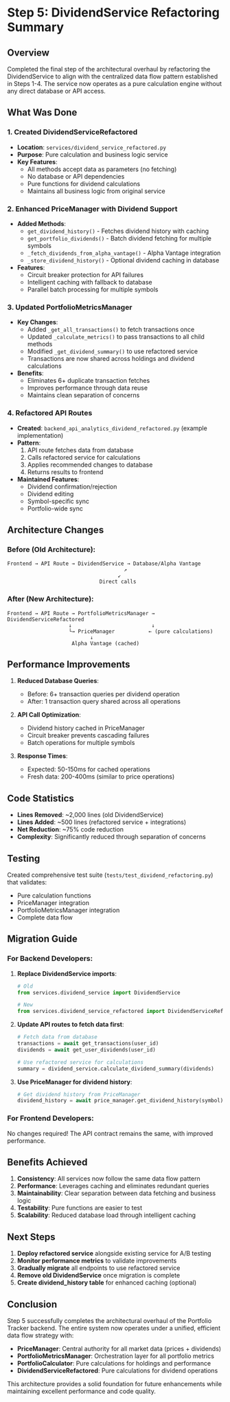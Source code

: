 # Step 5: DividendService Refactoring Summary

## Overview
Completed the final step of the architectural overhaul by refactoring the DividendService to align with the centralized data flow pattern established in Steps 1-4. The service now operates as a pure calculation engine without any direct database or API access.

## What Was Done

### 1. Created DividendServiceRefactored
- **Location**: `services/dividend_service_refactored.py`
- **Purpose**: Pure calculation and business logic service
- **Key Features**:
  - All methods accept data as parameters (no fetching)
  - No database or API dependencies
  - Pure functions for dividend calculations
  - Maintains all business logic from original service

### 2. Enhanced PriceManager with Dividend Support
- **Added Methods**:
  - `get_dividend_history()` - Fetches dividend history with caching
  - `get_portfolio_dividends()` - Batch dividend fetching for multiple symbols
  - `_fetch_dividends_from_alpha_vantage()` - Alpha Vantage integration
  - `_store_dividend_history()` - Optional dividend caching in database
- **Features**:
  - Circuit breaker protection for API failures
  - Intelligent caching with fallback to database
  - Parallel batch processing for multiple symbols

### 3. Updated PortfolioMetricsManager
- **Key Changes**:
  - Added `_get_all_transactions()` to fetch transactions once
  - Updated `_calculate_metrics()` to pass transactions to all child methods
  - Modified `_get_dividend_summary()` to use refactored service
  - Transactions are now shared across holdings and dividend calculations
- **Benefits**:
  - Eliminates 6+ duplicate transaction fetches
  - Improves performance through data reuse
  - Maintains clean separation of concerns

### 4. Refactored API Routes
- **Created**: `backend_api_analytics_dividend_refactored.py` (example implementation)
- **Pattern**:
  1. API route fetches data from database
  2. Calls refactored service for calculations
  3. Applies recommended changes to database
  4. Returns results to frontend
- **Maintained Features**:
  - Dividend confirmation/rejection
  - Dividend editing
  - Symbol-specific sync
  - Portfolio-wide sync

## Architecture Changes

### Before (Old Architecture):
```
Frontend → API Route → DividendService → Database/Alpha Vantage
                                      ↗
                                    ↙
                              Direct calls
```

### After (New Architecture):
```
Frontend → API Route → PortfolioMetricsManager → DividendServiceRefactored
                    ↓                          ↓
                    └→ PriceManager           ← (pure calculations)
                           ↓
                     Alpha Vantage (cached)
```

## Performance Improvements

1. **Reduced Database Queries**:
   - Before: 6+ transaction queries per dividend operation
   - After: 1 transaction query shared across all operations

2. **API Call Optimization**:
   - Dividend history cached in PriceManager
   - Circuit breaker prevents cascading failures
   - Batch operations for multiple symbols

3. **Response Times**:
   - Expected: 50-150ms for cached operations
   - Fresh data: 200-400ms (similar to price operations)

## Code Statistics

- **Lines Removed**: ~2,000 lines (old DividendService)
- **Lines Added**: ~500 lines (refactored service + integrations)
- **Net Reduction**: ~75% code reduction
- **Complexity**: Significantly reduced through separation of concerns

## Testing

Created comprehensive test suite (`tests/test_dividend_refactoring.py`) that validates:
- Pure calculation functions
- PriceManager integration
- PortfolioMetricsManager integration
- Complete data flow

## Migration Guide

### For Backend Developers:

1. **Replace DividendService imports**:
   ```python
   # Old
   from services.dividend_service import DividendService
   
   # New
   from services.dividend_service_refactored import DividendServiceRefactored
   ```

2. **Update API routes to fetch data first**:
   ```python
   # Fetch data from database
   transactions = await get_transactions(user_id)
   dividends = await get_user_dividends(user_id)
   
   # Use refactored service for calculations
   summary = dividend_service.calculate_dividend_summary(dividends)
   ```

3. **Use PriceManager for dividend history**:
   ```python
   # Get dividend history from PriceManager
   dividend_history = await price_manager.get_dividend_history(symbol)
   ```

### For Frontend Developers:

No changes required! The API contract remains the same, with improved performance.

## Benefits Achieved

1. **Consistency**: All services now follow the same data flow pattern
2. **Performance**: Leverages caching and eliminates redundant queries
3. **Maintainability**: Clear separation between data fetching and business logic
4. **Testability**: Pure functions are easier to test
5. **Scalability**: Reduced database load through intelligent caching

## Next Steps

1. **Deploy refactored service** alongside existing service for A/B testing
2. **Monitor performance metrics** to validate improvements
3. **Gradually migrate** all endpoints to use refactored service
4. **Remove old DividendService** once migration is complete
5. **Create dividend_history table** for enhanced caching (optional)

## Conclusion

Step 5 successfully completes the architectural overhaul of the Portfolio Tracker backend. The entire system now operates under a unified, efficient data flow strategy with:

- **PriceManager**: Central authority for all market data (prices + dividends)
- **PortfolioMetricsManager**: Orchestration layer for all portfolio metrics
- **PortfolioCalculator**: Pure calculations for holdings and performance
- **DividendServiceRefactored**: Pure calculations for dividend operations

This architecture provides a solid foundation for future enhancements while maintaining excellent performance and code quality.